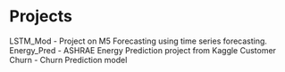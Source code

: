 # Projects
LSTM_Mod - Project on M5 Forecasting using time series forecasting.
Energy_Pred - ASHRAE Energy Prediction project from Kaggle
Customer Churn - Churn Prediction model
